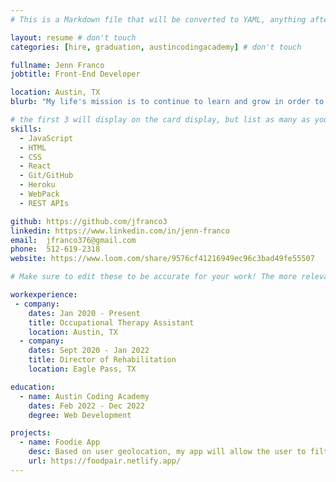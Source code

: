 ```yaml
---
# This is a Markdown file that will be converted to YAML, anything after a `#` is a comment and won't be read. Do not add extra lines, spaces, keys, or notes.

layout: resume # don't touch
categories: [hire, graduation, austincodingacademy] # don't touch

fullname: Jenn Franco
jobtitle: Front-End Developer

location: Austin, TX
blurb: "My life's mission is to continue to learn and grow in order to put my best foot forward and help others to the best of my ability. I learned to code because I have always been a problem solver, have a curious mind and hoping to pivot into the tech world with a new tech career. I trust that learning to code will grant me more flexibility to enjoy life. " # tells us what your mission is, why you learned coding, or what makes you special inside the " "

# the first 3 will display on the card display, but list as many as you want, they will be visible on your hire page
skills:
  - JavaScript
  - HTML
  - CSS
  - React
  - Git/GitHub
  - Heroku
  - WebPack
  - REST APIs

github: https://github.com/jfranco3
linkedin: https://www.linkedin.com/in/jenn-franco
email:  jfranco376@gmail.com
phone:  512-619-2318
website: https://www.loom.com/share/9576cf41216949ec96c3bad49fe55507

# Make sure to edit these to be accurate for your work! The more relevant the better if the role was technical, don't feel like you need to put every job you've had.

workexperience:
 - company:
    dates: Jan 2020 - Present
    title: Occupational Therapy Assistant 
    location: Austin, TX
  - company:
    dates: Sept 2020 - Jan 2022
    title: Director of Rehabilitation 
    location: Eagle Pass, TX

education:
  - name: Austin Coding Academy
    dates: Feb 2022 - Dec 2022
    degree: Web Development

projects:
  - name: Foodie App
    desc: Based on user geolocation, my app will allow the user to filter restaurants by category, radius and price in order to streamline the decision-making process of where to eat.
    url: https://foodpair.netlify.app/
---
```

